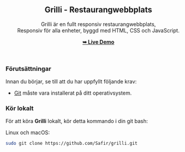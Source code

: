<div align="center">

  <br />
  <br />

  <h2 align="center">Grilli - Restaurangwebbplats</h2>

  Grilli är en fullt responsiv restaurangwebbplats, <br />Responsiv för alla enheter, byggd med HTML, CSS och JavaScript.

  <a href="https://safir.github.io/grilli/"><strong>➥ Live Demo</strong></a>

</div>

<br />



### Förutsättningar

Innan du börjar, se till att du har uppfyllt följande krav:

* [Git](https://git-scm.com/downloads "Ladda ner Git") måste vara installerat på ditt operativsystem.

### Kör lokalt

För att köra **Grilli** lokalt, kör detta kommando i din git bash:

Linux och macOS:

```bash
sudo git clone https://github.com/Safir/grilli.git
